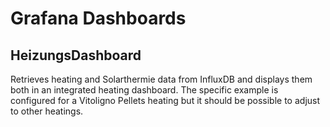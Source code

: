 # Grafana Dashboards

## HeizungsDashboard
Retrieves heating and Solarthermie data from InfluxDB and displays them both in an integrated heating dashboard.
The specific example is configured for a Vitoligno Pellets heating but it should be possible to adjust to other heatings.

